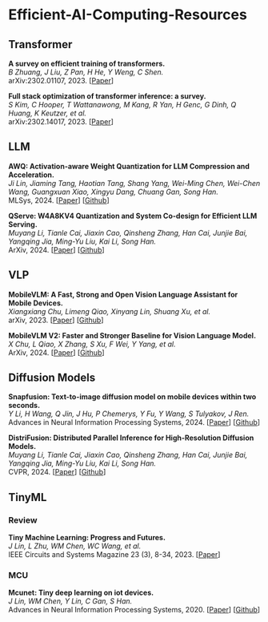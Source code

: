 # Efficient-AI-Computing-Resources

## Transformer

**A survey on efficient training of transformers.**<br>
*B Zhuang, J Liu, Z Pan, H He, Y Weng, C Shen.*<br>
arXiv:2302.01107, 2023.
[[Paper](https://arxiv.org/pdf/2302.01107)]

**Full stack optimization of transformer inference: a survey.**<br>
*S Kim, C Hooper, T Wattanawong, M Kang, R Yan, H Genc, G Dinh, Q Huang, K Keutzer, et al.*<br>
arXiv:2302.14017, 2023.
[[Paper](https://arxiv.org/pdf/2302.14017)]

## LLM

**AWQ: Activation-aware Weight Quantization for LLM Compression and Acceleration.**<br>
*Ji Lin, Jiaming Tang, Haotian Tang, Shang Yang, Wei-Ming Chen, Wei-Chen Wang, Guangxuan Xiao, Xingyu Dang, Chuang Gan, Song Han.*<br>
MLSys, 2024.
[[Paper](https://arxiv.org/pdf/2306.00978)]
[[Github](https://github.com/mit-han-lab/llm-awq)]

**QServe: W4A8KV4 Quantization and System Co-design for Efficient LLM Serving.**<br>
*Muyang Li, Tianle Cai, Jiaxin Cao, Qinsheng Zhang, Han Cai, Junjie Bai, Yangqing Jia, Ming-Yu Liu, Kai Li, Song Han.*<br>
ArXiv, 2024.
[[Paper](https://arxiv.org/pdf/2405.04532)]
[[Github](https://hanlab.mit.edu/projects/qserve)]

## VLP

**MobileVLM: A Fast, Strong and Open Vision Language Assistant for Mobile Devices.**<br>
*Xiangxiang Chu, Limeng Qiao, Xinyang Lin, Shuang Xu, et al.*<br>
arXiv, 2023.
[[Paper](https://arxiv.org/pdf/2312.16886v2)]
[[Github](https://github.com/Meituan-AutoML/MobileVLM)]

**MobileVLM V2: Faster and Stronger Baseline for Vision Language Model.**<br>
*X Chu, L Qiao, X Zhang, S Xu, F Wei, Y Yang, et al.*<br>
ArXiv, 2024.
[[Paper](https://arxiv.org/pdf/2402.03766)]
[[Github](https://github.com/Meituan-AutoML/MobileVLM)]

## Diffusion Models

**Snapfusion: Text-to-image diffusion model on mobile devices within two seconds.**<br>
*Y Li, H Wang, Q Jin, J Hu, P Chemerys, Y Fu, Y Wang, S Tulyakov, J Ren.*<br>
Advances in Neural Information Processing Systems, 2024.
[[Paper](https://proceedings.neurips.cc/paper_files/paper/2023/file/41bcc9d3bddd9c90e1f44b29e26d97ff-Paper-Conference.pdf)]
[[Github](https://snap-research.github.io/SnapFusion)]

**DistriFusion: Distributed Parallel Inference for High-Resolution Diffusion Models.**<br>
*Muyang Li, Tianle Cai, Jiaxin Cao, Qinsheng Zhang, Han Cai, Junjie Bai, Yangqing Jia, Ming-Yu Liu, Kai Li, Song Han.*<br>
CVPR, 2024.
[[Paper](https://arxiv.org/pdf/2402.19481)]
[[Github](https://github.com/mit-han-lab/distrifuser)]

## TinyML

### Review

**Tiny Machine Learning: Progress and Futures.**<br>
*J Lin, L Zhu, WM Chen, WC Wang, et al.*<br>
IEEE Circuits and Systems Magazine 23 (3), 8-34, 2023.
[[Paper](https://arxiv.org/pdf/2403.19076)]

### MCU

**Mcunet: Tiny deep learning on iot devices.**<br>
*J Lin, WM Chen, Y Lin, C Gan, S Han.*<br>
Advances in Neural Information Processing Systems, 2020.
[[Paper](https://proceedings.neurips.cc/paper/2020/file/86c51678350f656dcc7f490a43946ee5-Paper.pdf)]
[[Github](https://hanlab.mit.edu/projects/tinyml)]
